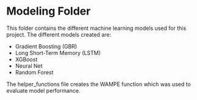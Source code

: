 # Modeling Folder

This folder contains the different machine learning models used for this project.
The different models created are:
  - Gradient Boosting (GBR)
  - Long Short-Term Memory (LSTM)
  - XGBoost
  - Neural Net
  - Random Forest

The helper_functions file creates the WAMPE function which was used to evaluate model performance.
